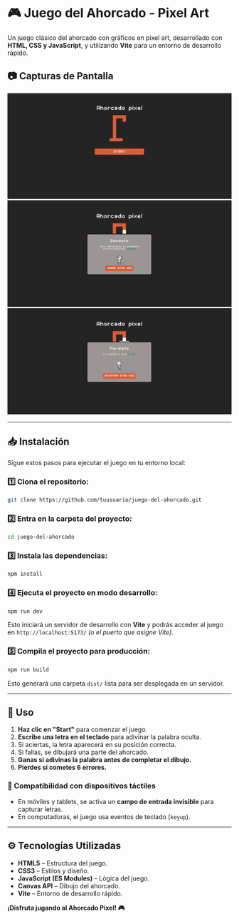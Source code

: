 # 🎮 Juego del Ahorcado - Pixel Art

Un juego clásico del ahorcado con gráficos en pixel art, desarrollado con **HTML, CSS y JavaScript**, y utilizando **Vite** para un entorno de desarrollo rápido.

## 📷 Capturas de Pantalla

![Pantalla de inicio](./src/images/ahorcado.png)
![Ganaste el juego](./src/images/victoria.png)
![Perdiste el juego](./src/images/derrota.png)

---

## 📥 Instalación

Sigue estos pasos para ejecutar el juego en tu entorno local:

### 1️⃣ Clona el repositorio:

```sh
git clone https://github.com/tuusuario/juego-del-ahorcado.git
```

### 2️⃣ Entra en la carpeta del proyecto:

```sh
cd juego-del-ahorcado
```

### 3️⃣ Instala las dependencias:

```sh
npm install
```

### 4️⃣ Ejecuta el proyecto en modo desarrollo:

```sh
npm run dev
```

Esto iniciará un servidor de desarrollo con **Vite** y podrás acceder al juego en `http://localhost:5173/` _(o el puerto que asigne Vite)._

### 5️⃣ Compila el proyecto para producción:

```sh
npm run build
```

Esto generará una carpeta `dist/` lista para ser desplegada en un servidor.

---

## 🚀 Uso

1. **Haz clic en "Start"** para comenzar el juego.
2. **Escribe una letra en el teclado** para adivinar la palabra oculta.
3. Si aciertas, la letra aparecerá en su posición correcta.
4. Si fallas, se dibujará una parte del ahorcado.
5. **Ganas si adivinas la palabra antes de completar el dibujo.**
6. **Pierdes si cometes 6 errores.**

### 📱 Compatibilidad con dispositivos táctiles

- En móviles y tablets, se activa un **campo de entrada invisible** para capturar letras.
- En computadoras, el juego usa eventos de teclado (`keyup`).

---

## ⚙️ Tecnologías Utilizadas

- **HTML5** – Estructura del juego.
- **CSS3** – Estilos y diseño.
- **JavaScript (ES Modules)** – Lógica del juego.
- **Canvas API** – Dibujo del ahorcado.
- **Vite** – Entorno de desarrollo rápido.

**¡Disfruta jugando al Ahorcado Pixel! 🎮**
